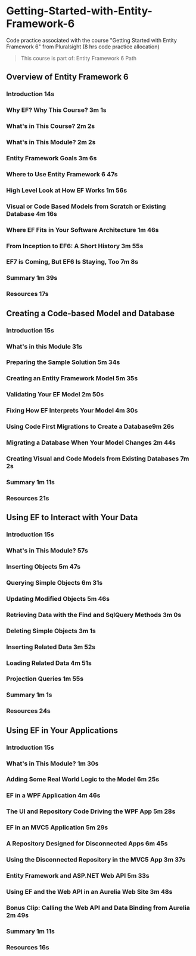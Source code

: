 # Getting-Started-with-Entity-Framework-6
Code practice associated with the course "Getting Started with Entity Framework 6" from Pluralsight (8 hrs code practice allocation)

> This course is part of: Entity Framework 6 Path


## Overview of Entity Framework 6 
### Introduction 14s
### Why EF? Why This Course? 3m 1s
### What's in This Course? 2m 2s
### What's in This Module? 2m 2s
### Entity Framework Goals 3m 6s
### Where to Use Entity Framework 6 47s
### High Level Look at How EF Works 1m 56s
### Visual or Code Based Models from Scratch or Existing Database 4m 16s
### Where EF Fits in Your Software Architecture 1m 46s
### From Inception to EF6: A Short History 3m 55s
### EF7 is Coming, But EF6 Is Staying, Too 7m 8s
### Summary 1m 39s
### Resources 17s

## Creating a Code-based Model and Database
### Introduction 15s
### What's in this Module 31s
### Preparing the Sample Solution 5m 34s
### Creating an Entity Framework Model 5m 35s
### Validating Your EF Model 2m 50s
### Fixing How EF Interprets Your Model 4m 30s
### Using Code First Migrations to Create a Database9m 26s
### Migrating a Database When Your Model Changes 2m 44s
### Creating Visual and Code Models from Existing Databases 7m 2s
### Summary 1m 11s
### Resources 21s

## Using EF to Interact with Your Data
### Introduction 15s
### What's in This Module? 57s
### Inserting Objects 5m 47s
### Querying Simple Objects 6m 31s
### Updating Modified Objects 5m 46s
### Retrieving Data with the Find and SqlQuery Methods 3m 0s
### Deleting Simple Objects 3m 1s
### Inserting Related Data 3m 52s
### Loading Related Data 4m 51s
### Projection Queries 1m 55s
### Summary 1m 1s
### Resources 24s

## Using EF in Your Applications
### Introduction 15s
### What's in This Module? 1m 30s
### Adding Some Real World Logic to the Model 6m 25s
### EF in a WPF Application 4m 46s
### The UI and Repository Code Driving the WPF App 5m 28s
### EF in an MVC5 Application 5m 29s
### A Repository Designed for Disconnected Apps 6m 45s
### Using the Disconnected Repository in the MVC5 App 3m 37s
### Entity Framework and ASP.NET Web API 5m 33s
### Using EF and the Web API in an Aurelia Web Site 3m 48s
### Bonus Clip: Calling the Web API and Data Binding from Aurelia 2m 49s
### Summary 1m 11s
### Resources 16s
